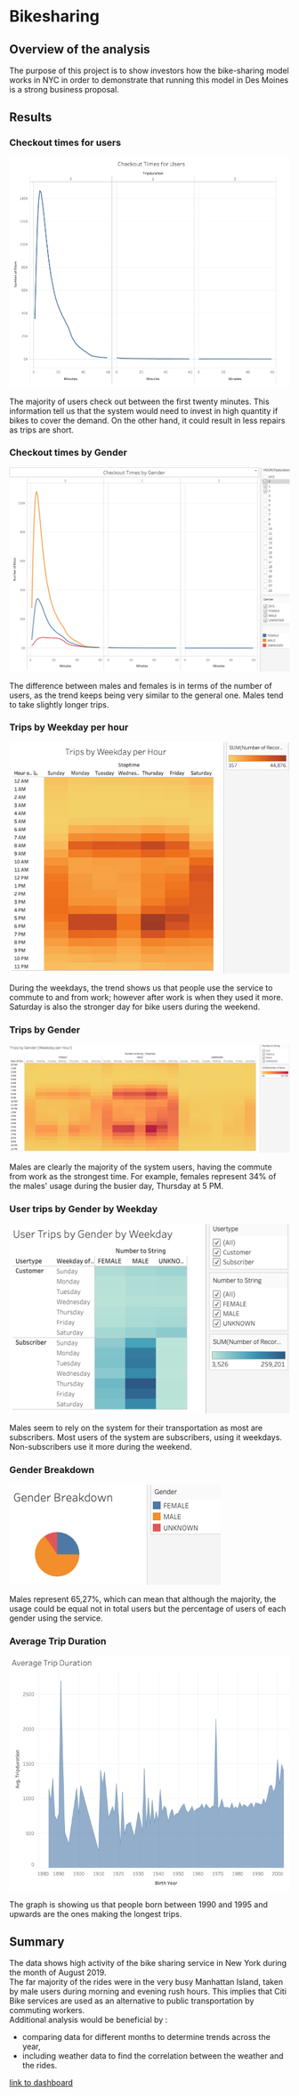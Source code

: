 # Bikesharing

## Overview of the analysis

The purpose of this project is to show investors how the bike-sharing model works in NYC in order to demonstrate that running this model in Des Moines is a strong business proposal.

## Results

### Checkout times for users
![image](https://github.com/HadiAli08/bikesharing/blob/main/images/1.png?raw=true)

The majority of users check out between the first twenty minutes. This information tell us that the system would need to invest in high quantity if bikes to cover the demand. On the other hand, it could result in less repairs as trips are short.

### Checkout times by Gender
![image](https://github.com/HadiAli08/bikesharing/blob/main/images/2.png?raw=true)

The difference between males and females is in terms of the number of users, as the trend keeps being very similar to the general one. Males tend to take slightly longer trips.

### Trips by Weekday per hour
![image](https://github.com/HadiAli08/bikesharing/blob/main/images/3.png?raw=true)

During the weekdays, the trend shows us that people use the service to commute to and from work; however after work is when they used it more. Saturday is also the stronger day for bike users during the weekend. 

### Trips by Gender
![image](https://github.com/HadiAli08/bikesharing/blob/main/images/4.png?raw=true)

Males are clearly the majority of the system users, having the commute from work as the strongest time. For example, females represent 34% of the males' usage during the busier day, Thursday at 5 PM. 

### User trips by Gender by Weekday
![image](https://github.com/HadiAli08/bikesharing/blob/main/images/5.png?raw=true)

Males seem to rely on the system for their transportation as most are subscribers. Most users of the system are subscribers, using it weekdays. Non-subscribers use it more during the weekend.

### Gender Breakdown
![image](https://github.com/HadiAli08/bikesharing/blob/main/images/6.png?raw=true)

Males represent 65,27%, which can mean that although the majority, the usage could be equal not in total users but the percentage of users of each gender using the service. 

### Average Trip Duration
![image](https://github.com/HadiAli08/bikesharing/blob/main/images/7.png?raw=true)

The graph is showing us that people born between 1990 and 1995 and upwards are the ones making the longest trips.

## Summary
The data shows high activity of the bike sharing service in New York during the month of August 2019.\
The far majority of the rides were in the very busy Manhattan Island, taken by male users during morning and evening rush hours. This implies that Citi Bike services are used as an alternative to public transportation by commuting workers.\
Additional analysis would be beneficial by :
- comparing data for different months to determine trends across the year,
- including weather data to find the correlation between the weather and the rides. 


[link to dashboard](https://public.tableau.com/app/profile/hadi.ali2486/viz/Challenge_16417572641430/Dashboard1?publish=yes)
